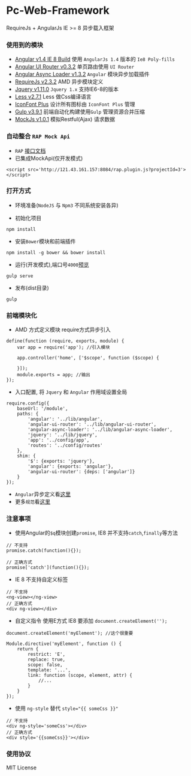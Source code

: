 # Pc-Web-Framework

RequireJs + AngularJs  IE >= 8 异步载入框架

### 使用到的模块

* [Angular v1.4 IE 8 Build](https://github.com/fergaldoyle/angular.js-ie8-builds) 使用 `AngularJs 1.4` 版本的 `Ie8 Poly-fills`
* [Angular UI Router v0.3.2](https://github.com/angular-ui/ui-router) 单页路由使用 `UI Router`
* [Angular Async Loader v1.3.2](https://github.com/subchen/angular-async-loader) `Angular` 模块异步加载插件
* [RequireJs v2.3.2](http://requirejs.org) AMD 异步模块定义
* [Jquery v1.11.0](https://github.com/jquery/jquery-dist) `Jquery 1.x` 支持IE6-8的版本
* [Less v2.7.1](http://lesscss.cn/) Less 做Css编译语言
* [IconFont Plus](http://www.iconfont.cn/plus) 设计所有图标由 `IconFont Plus` 管理
* [Gulp v3.9.1](http://www.gulpjs.com.cn/) 前端自动化构建使用`Gulp` 管理资源合并压缩
* [MockJs v1.0.1](https://github.com/nuysoft/Mock) 模拟Restful(Ajax) 请求数据

### 自动整合 `RAP Mock Api`
- `RAP` [接口文档](http://121.43.161.157:8084/workspace/myWorkspace.do?projectId=3#219)
- 已集成MockApi(仅开发模式)
````
<script src='http://121.43.161.157:8084/rap.plugin.js?projectId=3'></script>
````

### 打开方式
- 环境准备(`NodeJS` 与 `Npm3` 不同系统安装各异)

- 初始化项目
````
npm install
````
- 安装`Bower`模块和前端插件
````
npm install -g bower && bower install
````
- 运行(开发模式),端口号`4000`[预览](http://localhost:4000/)
````
gulp serve
````
- 发布(dist目录)
````
gulp
````

### 前端模块化
- AMD 方式定义模块 require方式异步引入
````
define(function (require, exports, module) {
    var app = require('app'); //引入模块

    app.controller('home', ['$scope', function ($scope) {

    }]);
    module.exports = app; //输出
});
````
- 入口配置, 将 `Jquery` 和 `Angular` 作用域设置全局
````
require.config({
    baseUrl: '/module',
    paths: {
        'angular': '../lib/angular',
        'angular-ui-router': '../lib/angular-ui-router',
        'angular-async-loader': '../lib/angular-async-loader',
        'jquery': '../lib/jquery',
        'app': '../config/app',
        'routes': '../config/routes'
    },
    shim: {
        '$': {exports: 'jquery'},
        'angular': {exports: 'angular'},
        'angular-ui-router': {deps: ['angular']}
    }
});
````
- `Angular`异步定义看[这里](https://github.com/subchen/angular-async-loader)
- 更多`规范`看[这里](https://github.com/amdjs/amdjs-api/wiki/AMD)

### 注意事项

- 使用Angular的`$q`模块创建`promise`, IE8 并不支持`catch`,`finally`等方法

````
// 不支持
promise.catch(function(){});

// 正确方式
promise['catch'](function(){});
````
- IE 8 不支持自定义标签
````
// 不支持
<ng-view></ng-view>
// 正确方式
<div ng-view></div>
````
- 自定义指令 使用E方式 IE8 要添加 `document.createElement('');`
````
document.createElement('myElement'); //这个很重要

Module.directive('myElement', function () {
    return {
        restrict: 'E',
        replace: true,
        scope: false,
        template: '...',
        link: function (scope, element, attr) {
            //...
        }
    }
});
````
- 使用 `ng-style` 替代 `style="{{ someCss }}"`
````
// 不支持
<div ng-style='someCss'></div>
// 正确方式
<div style='{{someCss}}'></div>
````

### 使用协议

MIT License